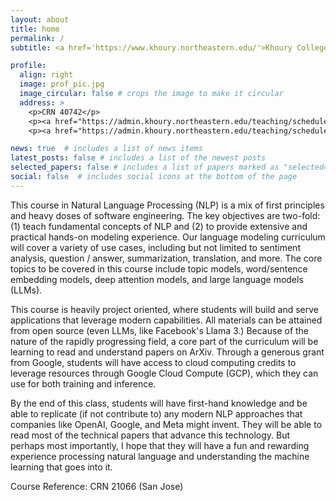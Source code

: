 ```yaml
---
layout: about
title: home
permalink: /
subtitle: <a href='https://www.khoury.northeastern.edu/'>Khoury College of Computer Science</a>. <a href='https://www.google.com/maps/place/Northeastern+University+in+Silicon+Valley'>San Jose, CA</a> - <a href='mailto:k.ni@northeastern.edu'>Karl's E-Mail</a>

profile:
  align: right
  image: prof_pic.jpg
  image_circular: false # crops the image to make it circular
  address: >
    <p>CRN 40742</p>
    <p><a href="https://admin.khoury.northeastern.edu/teaching/schedules/section/251685?semester=Spring+2025&campus=2859">Thu 4:00-7:20pm</a></p>
    <p><a href="https://admin.khoury.northeastern.edu/teaching/schedules/section/251685?semester=Spring+2025&campus=2859">San Jose Room R1045</a></p>

news: true  # includes a list of news items
latest_posts: false # includes a list of the newest posts
selected_papers: false # includes a list of papers marked as "selected={true}"
social: false  # includes social icons at the bottom of the page
---
```

This course in Natural Language Processing (NLP) is a mix of first principles and heavy doses of software engineering. The key objectives are two-fold: (1) teach fundamental concepts of NLP and (2) to provide extensive and practical hands-on modeling experience. Our language modeling curriculum will cover a variety of use cases, including but not limited to sentiment analysis, question / answer, summarization, translation, and more. The core topics to be covered in this course include topic models, word/sentence embedding models, deep attention models, and large language models (LLMs). 

This course is heavily project oriented, where students will build and serve applications that leverage modern capabilities. All materials can be attained from open source (even LLMs, like Facebook's Llama 3.) Because of the nature of the rapidly progressing field, a core part of the curriculum will be learning to read and understand papers on ArXiv. Through a generous grant from Google, students will have access to cloud computing credits to leverage resources through Google Cloud Compute (GCP), which they can use for both training and inference.

By the end of this class, students will have first-hand knowledge and be able to replicate (if not contribute to) any modern NLP approaches that companies like OpenAI, Google, and Meta might invent. They will be able to read most of the technical papers that advance this technology. But perhaps most importantly, I hope that they will have a fun and rewarding experience processing natural language and understanding the machine learning that goes into it.


Course Reference: CRN 21066 (San Jose)

